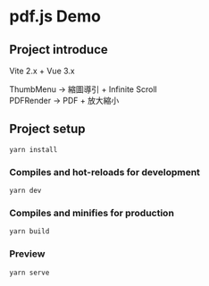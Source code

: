 # pdf.js Demo 

## Project introduce
Vite 2.x + Vue 3.x  
  
ThumbMenu -> 縮圖導引 + Infinite Scroll  
PDFRender -> PDF + 放大縮小

## Project setup
```
yarn install
```

### Compiles and hot-reloads for development
```
yarn dev
```

### Compiles and minifies for production
```
yarn build
```

### Preview
```
yarn serve 
```
